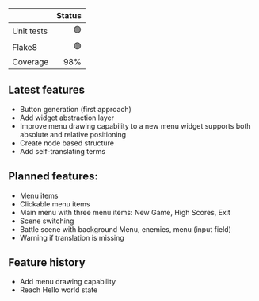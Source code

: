 | |Status|
|---|---:|
|Unit tests|🟢|
|Flake8|🟢|
|Coverage|98%| 

## Latest features

* Button generation (first approach)
* Add widget abstraction layer
* Improve menu drawing capability to a new menu widget supports both absolute and relative positioning
* Create node based structure
* Add self-translating terms

## Planned features:

* Menu items
* Clickable menu items
* Main menu with three menu items: New Game, High Scores, Exit
* Scene switching
* Battle scene with background Menu, enemies, menu (input field)
* Warning if translation is missing

## Feature history

* Add menu drawing capability
* Reach Hello world state
